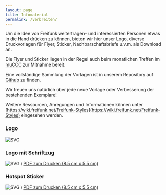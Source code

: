 ```yaml
---
layout: page
title: Infomaterial
permalink: /verbreiten/
---
```


Um die Idee von Freifunk weitertragen- und interessierten Personen etwas in die Hand drücken zu können, bieten wir hier unser Logo, diverse Druckvorlagen für Flyer, Sticker, Nachbarschaftsbriefe u.v.m. als Download an.

Die Flyer und Sticker liegen in der Regel auch beim monatlichen Treffen im [muCCC](/kontakt/) zur Mitnahme bereit.

Eine vollständige Sammlung der Vorlagen ist in unserem Repository auf [Github] zu finden.

Wir freuen uns natürlich über jede neue Vorlage oder Verbesserung der bestehenden Exemplare!

Weitere Ressourcen, Anregungen und Informationen können unter [https://wiki.freifunk.net/Freifunk-Styles](https://wiki.freifunk.net/Freifunk-Styles) eingesehen werden.

### Logo

![SVG](https://raw.githubusercontent.com/freifunkMUC/logo_merchandise_ci/master/logos/Ffmuc-logo-vector.svg)

### Logo mit Schriftzug
![SVG](https://raw.githubusercontent.com/freifunkMUC/logo_merchandise_ci/master/logos/Ffmuc_kombi_vector.svg) \\
[PDF zum Drucken (8.5 cm x 5.5 cm)](https://github.com/freifunkMUC/logo_merchandise_ci/blob/master/sticker/export/sticker_hotspot_5.5x8.5.pdf)


### Hotspot Sticker
![SVG](https://raw.githubusercontent.com/freifunkMUC/logo_merchandise_ci/master/sticker/sticker_hotspot_5.5x8.5.svg) \\
[PDF zum Drucken (8.5 cm x 5.5 cm)](https://github.com/freifunkMUC/logo_merchandise_ci/raw/master/sticker/export/sticker_hotspot_5.5x8.5.pdf)



[GitHub]: https://github.com/freifunkMUC/logo_merchandise_ci
